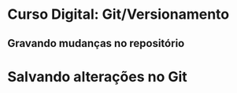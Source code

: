 # Curso Digital: Git/Versionamento

## Gravando mudanças no repositório

# Salvando alterações no Git

